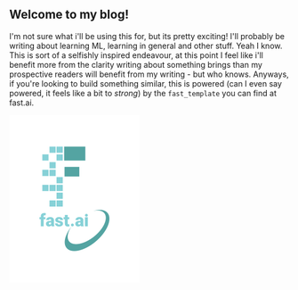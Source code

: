 ## Welcome to my blog! 
I'm not sure what i'll be using this for, but its pretty exciting! I'll probably be writing about learning ML, learning in general and other stuff. Yeah I know.
This is sort of a selfishly inspired endeavour, at this point I feel like i'll benefit more from the clarity writing about something brings than my prospective readers will benefit from my writing - but who knows. Anyways, if you're looking to build something similar, this is powered (can I even say powered, it feels like a bit to *strong*) by the `fast_template` you can find at fast.ai.

![Image of fast.ai logo](images/logo.png)



